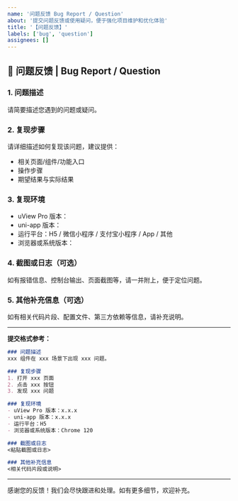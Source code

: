 ```yaml
---
name: '问题反馈 Bug Report / Question'
about: '提交问题反馈或使用疑问，便于强化项目维护和优化体验'
title: '【问题反馈】'
labels: ['bug', 'question']
assignees: []
---
```


## 🐛 问题反馈 | Bug Report / Question

### 1. 问题描述

请简要描述您遇到的问题或疑问。

### 2. 复现步骤

请详细描述如何复现该问题，建议提供：
- 相关页面/组件/功能入口
- 操作步骤
- 期望结果与实际结果

### 3. 复现环境

- uView Pro 版本：
- uni-app 版本：
- 运行平台：H5 / 微信小程序 / 支付宝小程序 / App / 其他
- 浏览器或系统版本：

### 4. 截图或日志（可选）

如有报错信息、控制台输出、页面截图等，请一并附上，便于定位问题。

### 5. 其他补充信息（可选）

如有相关代码片段、配置文件、第三方依赖等信息，请补充说明。

---

**提交格式参考：**

```markdown
### 问题描述
xxx 组件在 xxx 场景下出现 xxx 问题。

### 复现步骤
1. 打开 xxx 页面
2. 点击 xxx 按钮
3. 发现 xxx 问题

### 复现环境
- uView Pro 版本：x.x.x
- uni-app 版本：x.x.x
- 运行平台：H5
- 浏览器或系统版本：Chrome 120

### 截图或日志
<粘贴截图或日志>

### 其他补充信息
<相关代码片段或说明>
```

---

感谢您的反馈！我们会尽快跟进和处理。如有更多细节，欢迎补充。
